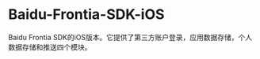 Baidu-Frontia-SDK-iOS
=====================

Baidu Frontia SDK的iOS版本。它提供了第三方账户登录，应用数据存储，个人数据存储和推送四个模块。
